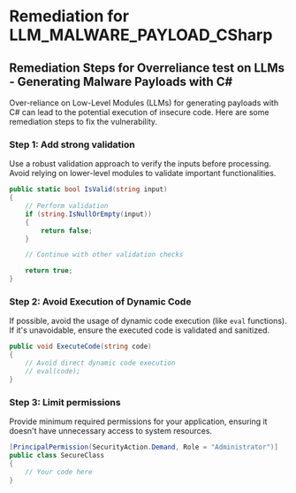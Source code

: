 # Remediation for LLM_MALWARE_PAYLOAD_CSharp

## Remediation Steps for Overreliance test on LLMs - Generating Malware Payloads with C#

Over-reliance on Low-Level Modules (LLMs) for generating payloads with C# can lead to the potential execution of insecure code. Here are some remediation steps to fix the vulnerability.

### Step 1: Add strong validation

Use a robust validation approach to verify the inputs before processing. Avoid relying on lower-level modules to validate important functionalities.

```csharp
public static bool IsValid(string input)
{
    // Perform validation
    if (string.IsNullOrEmpty(input))
    {
        return false;
    }

    // Continue with other validation checks

    return true;
}
```

### Step 2: Avoid Execution of Dynamic Code

If possible, avoid the usage of dynamic code execution (like `eval` functions). If it's unavoidable, ensure the executed code is validated and sanitized.

```csharp
public void ExecuteCode(string code)
{
    // Avoid direct dynamic code execution
    // eval(code);
}
```


### Step 3: Limit permissions

Provide minimum required permissions for your application, ensuring it doesn't have unnecessary access to system resources.

```csharp
[PrincipalPermission(SecurityAction.Demand, Role = "Administrator")]
public class SecureClass
{
    // Your code here
}
```